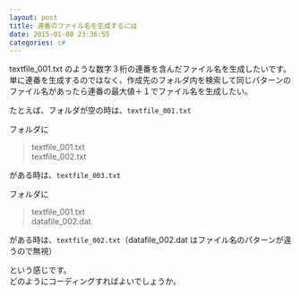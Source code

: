 ```yaml
---
layout: post
title: 連番のファイル名を生成するには
date: 2015-01-08 23:36:55
categories: c#
---
```

<!-- {% raw %} -->
<p>textfile_001.txt のような数字３桁の連番を含んだファイル名を生成したいです。<br>
単に連番を生成するのではなく、作成先のフォルダ内を検索して同じパターンのファイル名があったら連番の最大値＋１でファイル名を生成したい。</p>

<p>たとえば、フォルダが空の時は、<code>textfile_001.txt</code></p>

<p>フォルダに</p>

<blockquote>
  <p>textfile_001.txt<br>
  textfile_002.txt</p>
</blockquote>

<p>がある時は、<code>textfile_003.txt</code></p>

<p>フォルダに</p>

<blockquote>
  <p>textfile_001.txt<br>
  datafile_002.dat</p>
</blockquote>

<p>がある時は、<code>textfile_002.txt</code>（datafile_002.dat はファイル名のパターンが違うので無視）</p>

<p>という感じです。<br>
どのようにコーディングすればよいでしょうか。</p>
<!-- {% endraw %} -->
